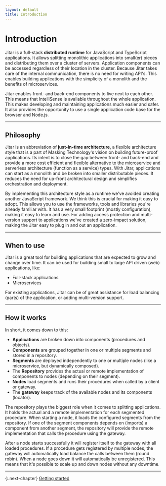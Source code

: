 ```yaml
---
layout: default
title: Introduction
---
```


# Introduction

Jitar is a full-stack **distributed runtime** for JavaScript and TypeScript applications. It allows splitting monolithic applications into small(er) pieces and distributing them over a cluster of servers. Application components can be accessed regardless of their location in the cluster. Because Jitar takes care of the internal communication, there is no need for writing API's. This enables building applications with the simplicity of a monolith and the benefits of microservices.

Jitar enables front- and back-end components to live next to each other. This means that IntelliSense is available throughout the whole application. This makes developing and maintaining applications much easier and safer. It also provides the opportunity to use a single application code base for the browser and Node.js.

---

## Philosophy

Jitar is an abbreviation of **just-in-time architecture**, a flexible architecture style that is a part of Masking Technology's vision on building future-proof applications. Its intent is to close the gap between front- and back-end and provide a more cost efficient and flexible alternative to the microservice and serverless architecture (function as a service) types. With Jitar, applications can start as a monolith and be broken into smaller distributable pieces. It reduces the need for up-front architectural design and simplifies orchestration and deployment.

By implementing this architecture style as a runtime we've avoided creating another JavaScript framework. We think this is crucial for making it easy to adopt. This allows you to use the frameworks, tools and libraries you're already familiar with. It has a very small footprint (mostly configuration), making it easy to learn and use. For adding access protection and multi-version support to applications we've created a zero-impact solution, making the Jitar easy to plug in and out an application.

---

## When to use

Jitar is a great tool for building applications that are expected to grow and change over time. It can be used for building small to large API driven (web) applications, like:

* Full-stack applications
* Microservices

For existing applications, Jitar can be of great assistance for load balancing (parts) of the application, or adding multi-version support.

---

## How it works

In short, it comes down to this:

* **Applications** are broken down into components (procedures and objects).
* **Components** are grouped together in one or multiple segments and stored in a repository.
* **Segments** are deployed independently to one or multiple nodes (like a microservice, but dynamically composed).
* The **Repository** provides the actual or remote implementation of components to nodes (depending on their segment).
* **Nodes** load segments and runs their procedures when called by a client or gateway.
* The **gateway** keeps track of the available nodes and its components (locator).

The repository plays the biggest role when it comes to splitting applications. It holds the actual and a remote implementation for each segmented procedure. When starting a node, it loads the configured segments from the repository. If one of the segment components depends on (imports) a component from another segment, the repository will provide the remote implementation that calls the procedure using the gateway.

After a node starts successfully it will register itself to the gateway with all loaded procedures. If a procedure gets registered by multiple nodes, the gateway will automatically load balance the calls between them (round robin). When a node goes down it will automatically be unregistered. This means that it's possible to scale up and down nodes without any downtime.

---

{:.next-chapter}
[Getting started](02_getting_started)
